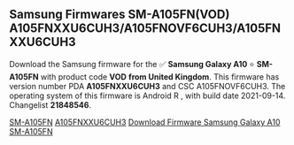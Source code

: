 <h2>Samsung Firmwares SM-A105FN(VOD) A105FNXXU6CUH3/A105FNOVF6CUH3/A105FNXXU6CUH3</h2>
Download the Samsung firmware for the ✅ <strong>Samsung Galaxy A10 </strong> ⭐ <strong>SM-A105FN</strong> with product code <strong>VOD</strong> <strong> from United Kingdom</strong>. This firmware has version number PDA <strong>A105FNXXU6CUH3</strong> and CSC A105FNOVF6CUH3. The operating system of this firmware is Android R , with build date 2021-09-14. Changelist <strong>21848546</strong>.


[SM-A105FN](https://samfirm.shop/samsung/model/SM-A105FN)
[A105FNXXU6CUH3](https://samfirm.shop/samsung/pda/A105FNXXU6CUH3)
[Download Firmware Samsung Galaxy A10 SM-A105FN](https://samfirm.shop/samsung/firmware/456707)
